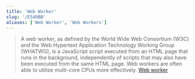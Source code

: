 ```yaml
---
title: 'Web Worker'
slug: '/E540BB'
aliases: ['Web Worker', 'Web Workers']
---
```


> A web worker, as defined by the World Wide Web Consortium (W3C) and the Web Hypertext Application Technology Working Group (WHATWG), is a JavaScript script executed from an HTML page that runs in the background, independently of scripts that may also have been executed from the same HTML page. Web workers are often able to utilize multi-core CPUs more effectively. [Web worker](https://en.wikipedia.org/wiki/Web_worker)
